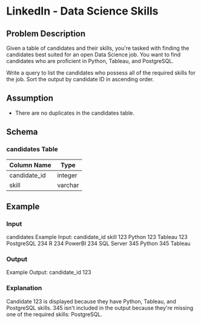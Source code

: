 # LinkedIn - Data Science Skills

## Problem Description

Given a table of candidates and their skills, you're tasked with finding the candidates best suited for an open Data Science job. You want to find candidates who are proficient in Python, Tableau, and PostgreSQL.

Write a query to list the candidates who possess all of the required skills for the job. Sort the output by candidate ID in ascending order.

## Assumption

- There are no duplicates in the candidates table.

## Schema

### candidates Table

| Column Name  | Type    |
|--------------|---------|
| candidate_id | integer |
| skill        | varchar |

## Example

### Input

candidates Example Input:
candidate_id	skill
123	Python
123	Tableau
123	PostgreSQL
234	R
234	PowerBI
234	SQL Server
345	Python
345	Tableau

### Output

Example Output:
candidate_id
123

### Explanation

Candidate 123 is displayed because they have Python, Tableau, and PostgreSQL skills. 345 isn't included in the output because they're missing one of the required skills: PostgreSQL.
